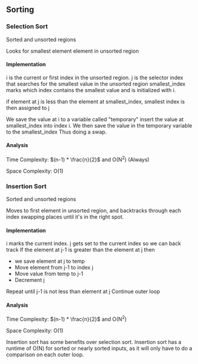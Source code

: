 ## Sorting

### Selection Sort
Sorted and unsorted regions

Looks for smallest element element in unsorted region

#### Implementation
i is the current or first index in the unsorted region. 
j is the selector index that searches for the smallest value in the unsorted region
smallest_index marks which index contains the smallest value and is initialized with i. 

if element at j is less than the element at smallest_index, smallest index is then assigned to j

We save the value at i to a variable called "temporary"
insert the value at smallest_index into index i.
We then save the value in the temporary variable to the smallest_index
Thus doing a swap.

#### Analysis
Time Complexity: $(n-1) * \frac{n}{2}$ and O(N<sup>2</sup>) (Always)

Space Complexity: O(1)

### Insertion Sort
Sorted and unsorted regions

Moves to first element in unsorted region, and backtracks through each index swapping places until it's in the right spot.

#### Implementation

i marks the current index. 
j gets set to the current index so we can back track
If the element at j-1 is greater than the element at j then
- we save element at j to temp
- Move element from j-1 to index j
- Move value from temp to j-1
- Decrement j

Repeat until j-1 is not less than element at j
Continue outer loop

#### Analysis
Time Complexity: $(n-1) * \frac{n}{2}$ and O(N<sup>2</sup>)

Space Complexity: O(1)

Insertion sort has some benefits over selection sort. Insertion sort has a runtime of O(N) for sorted or nearly sorted inputs, as it will only have to do a comparison on each outer loop.